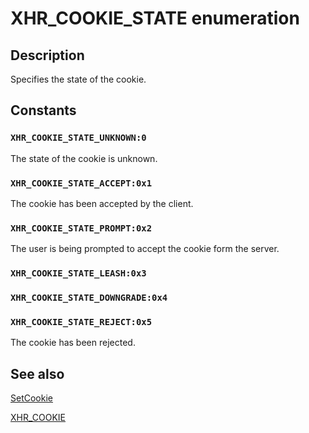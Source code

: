 # XHR_COOKIE_STATE enumeration

## Description

Specifies the state of the cookie.

## Constants

### `XHR_COOKIE_STATE_UNKNOWN:0`

The state of the cookie is unknown.

### `XHR_COOKIE_STATE_ACCEPT:0x1`

The cookie has been accepted by the client.

### `XHR_COOKIE_STATE_PROMPT:0x2`

The user is being prompted to accept the cookie form the server.

### `XHR_COOKIE_STATE_LEASH:0x3`

### `XHR_COOKIE_STATE_DOWNGRADE:0x4`

### `XHR_COOKIE_STATE_REJECT:0x5`

The cookie has been rejected.

## See also

[SetCookie](https://learn.microsoft.com/previous-versions/windows/desktop/api/msxml6/nf-msxml6-ixmlhttprequest2-setcookie)

[XHR_COOKIE](https://learn.microsoft.com/windows/desktop/api/msxml6/ns-msxml6-xhr_cookie)